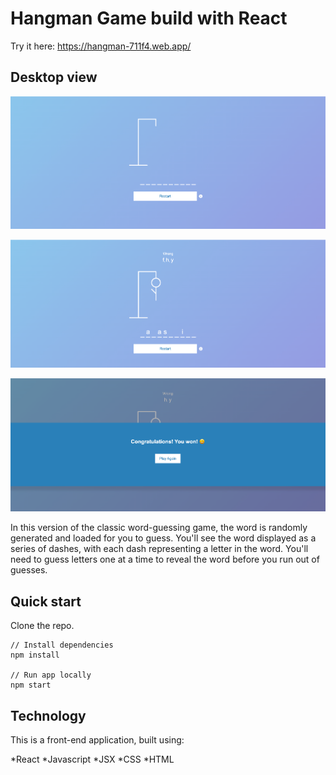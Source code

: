 # Hangman Game build with React

Try it here: https://hangman-711f4.web.app/

## Desktop view

![Image showing gameplay](./images/flow1.png)

![Image showing gameplay](./images/flow2.png)

![Image showing gameplay](./images/flow3.png)

In this version of the classic word-guessing game, the word is randomly generated and loaded for you to guess. You'll see the word displayed as a series of dashes, with each dash representing a letter in the word. You'll need to guess letters one at a time to reveal the word before you run out of guesses.

## Quick start

Clone the repo.

~~~
// Install dependencies
npm install

// Run app locally
npm start
~~~

## Technology

This is a front-end application, built using:

*React
*Javascript
*JSX
*CSS
*HTML
